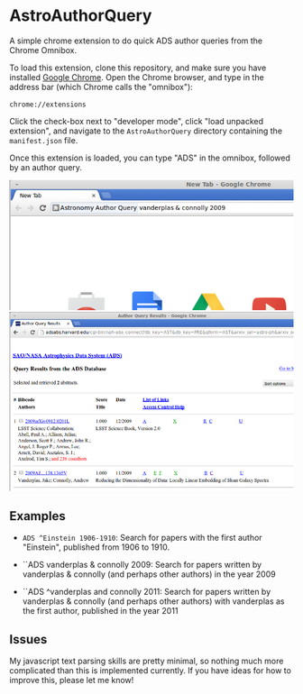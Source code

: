 AstroAuthorQuery
================

A simple chrome extension to do quick ADS author queries from the Chrome
Omnibox.

To load this extension, clone this repository, and make sure you have
installed [Google Chrome](https://www.google.com/intl/en/chrome/browser/).
Open the Chrome browser, and type in the address bar (which Chrome calls
the "omnibox"):
```
chrome://extensions
```
Click the check-box next to "developer mode", click "load unpacked extension",
and navigate to the ``AstroAuthorQuery`` directory containing the
``manifest.json`` file.

Once this extension is loaded, you can type "ADS" in the omnibox, followed
by an author query.

![Entering Text](Screenshot-1.png)
![Resulting Page](Screenshot-2.png)

Examples
--------

- ``ADS ^Einstein 1906-1910``: Search for papers with the first author "Einstein", published from 1906 to 1910.

- ``ADS vanderplas & connolly 2009: Search for papers written by vanderplas & connolly (and perhaps other authors) in the year 2009

- ``ADS ^vanderplas and connolly 2011: Search for papers written by vanderplas & connolly (and perhaps other authors) with vanderplas as the first author, published in the year 2011

Issues
------
My javascript text parsing skills are pretty minimal, so nothing much more
complicated than this is implemented currently.  If you have ideas for how
to improve this, please let me know!

